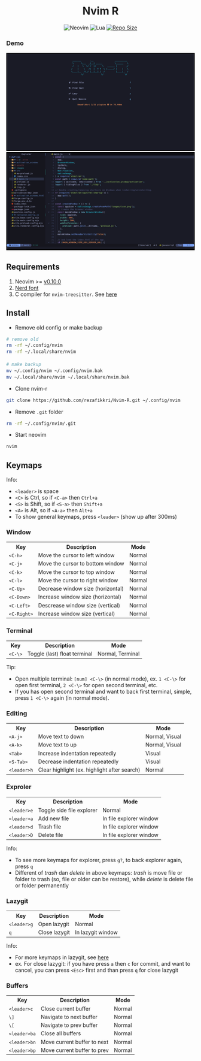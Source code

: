 <h1 align="center">Nvim R</h1>

<div align="center" style="margin-bottom: 10px">
  <img alt="Neovim" src="https://img.shields.io/badge/NeoVim-%2357A143.svg?&style=for-the-badge&logo=neovim&logoColor=white"/>
  <img alt="Lua" src="https://img.shields.io/badge/lua-%232C2D72.svg?style=for-the-badge&logo=lua&logoColor=white"/>
  <a href="https://github.com/rezafikkri/Nvim-R">
    <img alt="Repo Size" src="https://img.shields.io/github/repo-size/rezafikkri/Nvim-R?color=%23DDB6F2&label=SIZE&logo=codesandbox&style=for-the-badge&logoColor=D9E0EE&labelColor=302D41" />
  </a>
</div>

### Demo
<img alt="dashboard" src="img/nvim-r2.png"/>
<img alt="home" src="img/nvim-r1.png"/>

## Requirements
1. Neovim >= [v0.10.0](https://github.com/neovim/neovim/releases/latest)
2. [Nerd font](https://www.nerdfonts.com/)
3. C compiler for `nvim-treesitter`. See [here](https://github.com/nvim-treesitter/nvim-treesitter#requirements)

## Install
- Remove old config or make backup
```bash
# remove old
rm -rf ~/.config/nvim
rm -rf ~/.local/share/nvim

# make backup
mv ~/.config/nvim ~/.config/nvim.bak
mv ~/.local/share/nvim ~/.local/share/nvim.bak
```
- Clone nvim-r
```bash
git clone https://github.com/rezafikkri/Nvim-R.git ~/.config/nvim
```
- Remove `.git` folder
```bash
rm -rf ~/.config/nvim/.git
```
- Start neovim
```bash
nvim
```

## Keymaps
Info:
- `<leader>` is space
- `<C>` is Ctrl, so if `<C-a>` then `Ctrl+a`
- `<S>` is Shift, so if `<S-a>` then `Shift+a`
- `<A>` is Alt, so if `<A-a>` then `Alt+a`
- To show general keymaps, press `<leader>` (show up after 300ms)

### Window
<table>
  <tr>
    <th>Key</th>
    <th>Description</th>
    <th>Mode</th>
  </tr>
  <tr>
    <td><code>&lt;C-h&gt</code></td>
    <td>Move the cursor to left window</td>
    <td>Normal</td>
  </tr>
  <tr>
    <td><code>&lt;C-j&gt</code></td>
    <td>Move the cursor to bottom window</td>
    <td>Normal</td>
  </tr>
  <tr>
    <td><code>&lt;C-k&gt</code></td>
    <td>Move the cursor to top window</td>
    <td>Normal</td>
  </tr>
  <tr>
    <td><code>&lt;C-l&gt</code></td>
    <td>Move the cursor to right window</td>
    <td>Normal</td>
  </tr>

  <tr>
    <td><code>&lt;C-Up&gt</code></td>
    <td>Decrease window size (horizontal)</td>
    <td>Normal</td>
  </tr>
  <tr>
    <td><code>&lt;C-Down&gt</code></td>
    <td>Increase window size (horizontal)</td>
    <td>Normal</td>
  </tr>
  <tr>
    <td><code>&lt;C-Left&gt</code></td>
    <td>Descrease window size (vertical)</td>
    <td>Normal</td>
  </tr>
  <tr>
    <td><code>&lt;C-Right&gt</code></td>
    <td>Increase window size (vertical)</td>
    <td>Normal</td>
  </tr>
</table>

### Terminal
<table>
  <tr>
    <th>Key</th>
    <th>Description</th>
    <th>Mode</th>
  </tr>
  <tr>
    <td><code>&lt;C-\&gt</code></td>
    <td>Toggle (last) float terminal</td>
    <td>Normal, Terminal</td>
  </tr>
</table>

Tip:
- Open multiple terminal: `[num] <C-\>` (in normal mode), ex. `1 <C-\>` for open first terminal, `2 <C-\>` for open second terminal, etc.
- If you has open second terminal and want to back first terminal, simple, press `1 <C-\>` again (in normal mode).

### Editing
<table>
  <tr>
    <th>Key</th>
    <th>Description</th>
    <th>Mode</th>
  </tr>
  <tr>
    <td><code>&lt;A-j&gt</code></td>
    <td>Move text to down</td>
    <td>Normal, Visual</td>
  </tr>
  <tr>
    <td><code>&lt;A-k&gt</code></td>
    <td>Move text to up</td>
    <td>Normal, Visual</td>
  </tr>
  <tr>
    <td><code>&lt;Tab&gt</code></td>
    <td>Increase indentation repeatedly</td>
    <td>Visual</td>
  </tr>
  <tr>
    <td><code>&lt;S-Tab&gt</code></td>
    <td>Decrease indentation repeatedly</td>
    <td>Visual</td>
  </tr>
  <tr>
    <td><code>&lt;leader&gt;h</code></td>
    <td>Clear highlight (ex. highlight after search)</td>
    <td>Normal</td>
  </tr>
</table>

### Exproler
<table>
  <tr>
    <th>Key</th>
    <th>Description</th>
    <th>Mode</th>
  </tr>
  <tr>
    <td><code>&lt;leader&gt;e</code></td>
    <td>Toggle side file explorer</td>
    <td>Normal</td>
  </tr>
  <tr>
    <td><code>&lt;leader&gt;a</code></td>
    <td>Add new file</td>
    <td>In file explorer window</td>
  </tr>
  <tr>
    <td><code>&lt;leader&gt;d</code></td>
    <td>Trash file</td>
    <td>In file explorer window</td>
  </tr>
  <tr>
    <td><code>&lt;leader&gt;D</code></td>
    <td>Delete file</td>
    <td>In file explorer window</td>
  </tr>
</table>

Info:
- To see more keymaps for explorer, press `g?`, to back explorer again, press `q`
- Different of *trash* dan *delete* in above keymaps: *trash* is move file or folder to trash (so, file or older can be restore), while *delete* is delete file or folder permanently

### Lazygit
<table>
  <tr>
    <th>Key</th>
    <th>Description</th>
    <th>Mode</th>
  </tr>
  <tr>
    <td><code>&lt;leader&gt;g</code></td>
    <td>Open lazygit</td>
    <td>Normal</td>
  </tr>
  <tr>
    <td><code>q</code></td>
    <td>Close lazygit</td>
    <td>In lazygit window</td>
  </tr>
</table>

Info:
- For more keymaps in lazygit, see [here](https://github.com/jesseduffield/lazygit/blob/master/docs/keybindings)
- ex. For close lazygit: if you have press `a` then `c` for commit, and want to cancel, you can press `<Esc>` first and than press `q` for close lazygit

### Buffers
<table>
  <tr>
    <th>Key</th>
    <th>Description</th>
    <th>Mode</th>
  </tr>
  <tr>
    <td><code>&lt;leader&gt;c</code></td>
    <td>Close current buffer</td>
    <td>Normal</td>
  </tr>
    <tr>
    <td><code>\]</code></td>
    <td>Navigate to next buffer</td>
    <td>Normal</td>
  </tr>
  <tr>
    <td><code>\[</code></td>
    <td>Navigate to prev buffer</td>
    <td>Normal</td>
  </tr>
  <tr>
    <td><code>&lt;leader&gt;ba</code></td>
    <td>Close all buffers</td>
    <td>Normal</td>
  </tr>
  <tr>
    <td><code>&lt;leader&gt;bn</code></td>
    <td>Move current buffer to next</td>
    <td>Normal</td>
  </tr>
  <tr>
    <td><code>&lt;leader&gt;bp</code></td>
    <td>Move current buffer to prev</td>
    <td>Normal</td>
  </tr>
</table>
